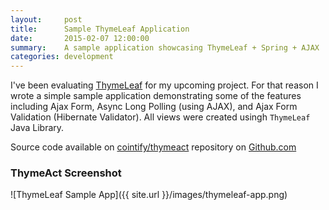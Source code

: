 ```yaml
---
layout:     post
title:      Sample ThymeLeaf Application
date:       2015-02-07 12:00:00
summary:    A sample application showcasing ThymeLeaf + Spring + AJAX
categories: development
---
```


I've been evaluating [ThymeLeaf](http://www.thymeleaf.org/) for my upcoming project. For that reason I wrote a simple sample
application demonstrating some of the features including Ajax Form, Async Long Polling (using AJAX), and Ajax Form Validation 
(Hibernate Validator). All views were created usingh `ThymeLeaf` Java Library.

Source code available on [cointify/thymeact](https://github.com/cointify/thymeact) repository on [Github.com](https://github.com)

### ThymeAct Screenshot

![ThymeLeaf Sample App]({{ site.url }}/images/thymeleaf-app.png)